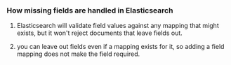 ### How missing fields are handled in Elasticsearch

1. Elasticsearch will validate field values against any mapping that might exists, but it won't reject documents that leave fields out.

2. you can leave out fields even if a mapping exists for it, so adding a field mapping does not make the field required.